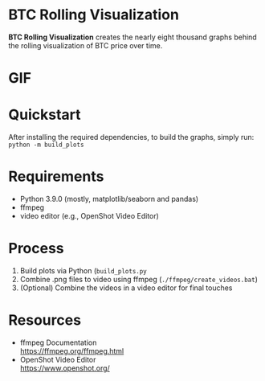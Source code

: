 # BTC Rolling Visualization

<b>BTC Rolling Visualization</b> creates the nearly eight thousand graphs behind the rolling visualization of BTC price over time.

# GIF

# Quickstart

After installing the required dependencies, to build the graphs, simply run:<br>
<code>python -m build_plots</code>

# Requirements

* Python 3.9.0 (mostly, matplotlib/seaborn and pandas)
* ffmpeg
* video editor (e.g., OpenShot Video Editor)

# Process

1. Build plots via Python (<code>build_plots.py</code>
2. Combine .png files to video using ffmpeg (<code>./ffmpeg/create_videos.bat</code>)
3. (Optional) Combine the videos in a video editor for final touches

# Resources
* ffmpeg Documentation<br>
https://ffmpeg.org/ffmpeg.html
* OpenShot Video Editor<br>
https://www.openshot.org/
